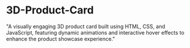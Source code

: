# 3D-Product-Card
"A visually engaging 3D product card built using HTML, CSS, and JavaScript, featuring dynamic animations and interactive hover effects to enhance the product showcase experience."
